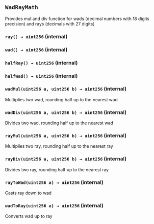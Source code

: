 ## `WadRayMath`



Provides mul and div function for wads (decimal numbers with 18 digits precision) and rays (decimals with 27 digits)



### `ray() → uint256` (internal)





### `wad() → uint256` (internal)





### `halfRay() → uint256` (internal)





### `halfWad() → uint256` (internal)





### `wadMul(uint256 a, uint256 b) → uint256` (internal)



Multiplies two wad, rounding half up to the nearest wad


### `wadDiv(uint256 a, uint256 b) → uint256` (internal)



Divides two wad, rounding half up to the nearest wad


### `rayMul(uint256 a, uint256 b) → uint256` (internal)



Multiplies two ray, rounding half up to the nearest ray


### `rayDiv(uint256 a, uint256 b) → uint256` (internal)



Divides two ray, rounding half up to the nearest ray


### `rayToWad(uint256 a) → uint256` (internal)



Casts ray down to wad


### `wadToRay(uint256 a) → uint256` (internal)



Converts wad up to ray





